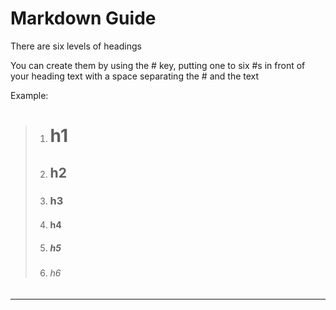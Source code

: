 # Markdown Guide

There are six levels of headings

You can create them by using the # key, putting one to six #s in front of your heading text with a space separating the # and the text

Example:
> 1. # h1 
> 2. ## h2
> 3. ### h3
> 4. #### h4
> 5. ##### h5
> 6. ###### h6
--------

